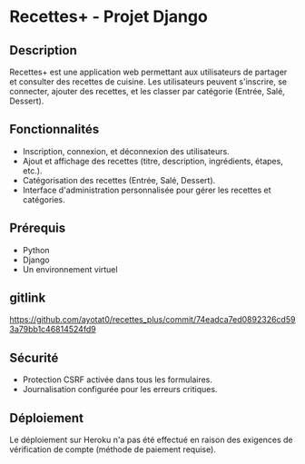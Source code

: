 # Recettes+ - Projet Django

## Description
Recettes+ est une application web permettant aux utilisateurs de partager et consulter des recettes de cuisine. Les utilisateurs peuvent s'inscrire, se connecter, ajouter des recettes, et les classer par catégorie (Entrée, Salé, Dessert).

## Fonctionnalités
- Inscription, connexion, et déconnexion des utilisateurs.
- Ajout et affichage des recettes (titre, description, ingrédients, étapes, etc.).
- Catégorisation des recettes (Entrée, Salé, Dessert).
- Interface d'administration personnalisée pour gérer les recettes et catégories.

## Prérequis
- Python 
- Django 
- Un environnement virtuel
## gitlink
https://github.com/ayotat0/recettes_plus/commit/74eadca7ed0892326cd593a79bb1c46814524fd9

## Sécurité
- Protection CSRF activée dans tous les formulaires.
- Journalisation configurée pour les erreurs critiques.

## Déploiement
Le déploiement sur Heroku n'a pas été effectué en raison des exigences de vérification de compte (méthode de paiement requise).